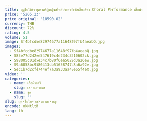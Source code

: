 ```yaml
---
title: ฤดูใบไม้ร่วงชุดราตรีผู้หญิงสไตล์ประจําวันจัดเลี้ยงสีดํา Choral Performance เสื้อผ้า
price: '5205.22'
price_original: '18590.02'
currency: THB
discount: 72%
rating: 4.5
volume: 51
image: Sf4bfcdbe82974677a11648f97fb4aeabQ.jpg
images:
  - Sf4bfcdbe82974677a11648f97fb4aeabQ.jpg
  - S85e77d242ee547619c4e234c3310602ck.jpg
  - S98005c01d5e34c7b80f6ea5028d3a26ew.jpg
  - S9a6058bc9580413cb51658747a8a6a92v.jpg
  - Sec1b7d2cfd744ef7a3a933aa47e65f4eX.jpg
video: ''
categories:
  - name: เสื้อผ้าสตรี
    slug: เส-อผ-าสตร
  - name: ชุด
    slug: ''
slug: ฤด-ใบไม-วงช-ดราตร-หญ
encode: okNtltM
lang: th
---
```

  
